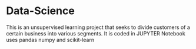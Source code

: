 # Data-Science
This is an unsupervised learning project that seeks to divide customers of a certain business into various segments.
It is coded in JUPYTER Notebook
uses pandas numpy and scikit-learn
